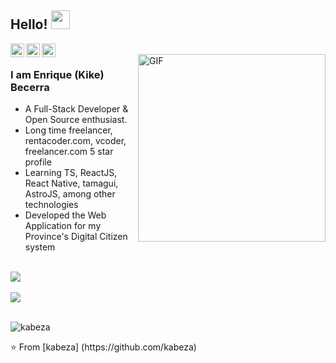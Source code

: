 ## Hello! <img src="https://raw.githubusercontent.com/iampavangandhi/iampavangandhi/master/gifs/Hi.gif" width="30px"></h2>

<a href="https://twitter.com/kabeza">
  <img align="left" alt="Twitter" width="22px" src="https://cdn.jsdelivr.net/npm/simple-icons@v3/icons/twitter.svg" />
</a>
<a href="https://www.linkedin.com/in/kabeza/">
  <img align="left" alt="kabeza's Linkdein" width="22px" src="https://cdn.jsdelivr.net/npm/simple-icons@v3/icons/linkedin.svg" />
</a>
<a href="https://github.com/kabeza">
  <img align="left" alt="kabeza's Github" width="22px" src="https://cdn.jsdelivr.net/npm/simple-icons@v3/icons/github.svg" />
</a>

<br />
<img align="right" width="300" alt="GIF" src="https://media.giphy.com/media/3o6fJghvKW7teqF1Uk/giphy.gif" />

### I am Enrique (Kike) Becerra
- A Full-Stack Developer & Open Source enthusiast.
- Long time freelancer, rentacoder.com, vcoder, freelancer.com 5 star profile
- Learning TS, ReactJS, React Native, tamagui, AstroJS, among other technologies
- Developed the Web Application for my Province's Digital Citizen system

<br>
<a href="https://github.com/kabeza/github-readme-stats">
  <img align="center" src="https://github-readme-stats.vercel.app/api?username=kabeza&hide=stars,issues&count_private=true&show_icons=true"/>
</a>
<br><br>
<a href="https://github.com/kabeza/github-readme-stats">
  <img align="center" src="https://github-readme-stats.vercel.app/api/top-langs/?username=kabeza&layout=compact" />
</a>
<br><br>
<p align="left"> <img src="https://komarev.com/ghpvc/?username=kabeza" alt="kabeza" /></p>
⭐️ From [kabeza] (https://github.com/kabeza)
